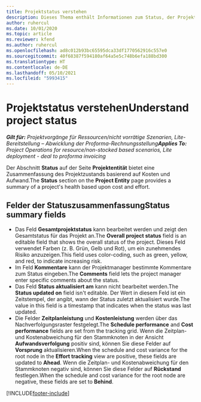 ```yaml
---
title: Projektstatus verstehen
description: Dieses Thema enthält Informationen zum Status, der Projekten in Dynamics 365 Project Operations zugewiesen wurde.
author: ruhercul
ms.date: 10/01/2020
ms.topic: article
ms.reviewer: kfend
ms.author: ruhercul
ms.openlocfilehash: ad8c012b93bc65595dca33df1770562916c557e0
ms.sourcegitcommit: 40f68387f594180af64a5e5c748b6efa188bd300
ms.translationtype: HT
ms.contentlocale: de-DE
ms.lasthandoff: 05/10/2021
ms.locfileid: "5993415"
---
```

# <a name="understand-project-status"></a><span data-ttu-id="d3ef7-103">Projektstatus verstehen</span><span class="sxs-lookup"><span data-stu-id="d3ef7-103">Understand project status</span></span>

<span data-ttu-id="d3ef7-104">_**Gilt für:** Projektvorgänge für Ressourcen/nicht vorrätige Szenarien, Lite-Bereitstellung – Abwicklung der Proforma-Rechnungsstellung_</span><span class="sxs-lookup"><span data-stu-id="d3ef7-104">_**Applies To:** Project Operations for resource/non-stocked based scenarios, Lite deployment - deal to proforma invoicing_</span></span>


<span data-ttu-id="d3ef7-105">Der Abschnitt **Status** auf der Seite **Projektentität** bietet eine Zusammenfassung des Projektzustands basierend auf Kosten und Aufwand.</span><span class="sxs-lookup"><span data-stu-id="d3ef7-105">The **Status** section on the **Project Entity** page provides a summary of a project's health based upon cost and effort.</span></span>


## <a name="status-summary-fields"></a><span data-ttu-id="d3ef7-106">Felder der Statuszusammenfassung</span><span class="sxs-lookup"><span data-stu-id="d3ef7-106">Status summary fields</span></span>

- <span data-ttu-id="d3ef7-107">Das Feld **Gesamtprojektstatus** kann bearbeitet werden und zeigt den Gesamtstatus für das Projekt an.</span><span class="sxs-lookup"><span data-stu-id="d3ef7-107">The **Overall project status** field is an editable field that shows the overall status of the project.</span></span> <span data-ttu-id="d3ef7-108">Dieses Feld verwendet Farben (z. B. Grün, Gelb und Rot), um ein zunehmendes Risiko anzuzeigen.</span><span class="sxs-lookup"><span data-stu-id="d3ef7-108">This field uses color-coding, such as green, yellow, and red, to indicate increasing risk.</span></span> 
- <span data-ttu-id="d3ef7-109">Im Feld **Kommentare** kann der Projektmanager bestimmte Kommentare zum Status eingeben.</span><span class="sxs-lookup"><span data-stu-id="d3ef7-109">The **Comments** field lets the project manager enter specific comments about the status.</span></span> 
- <span data-ttu-id="d3ef7-110">Das Feld **Status aktualisiert am** kann nicht bearbeitet werden.</span><span class="sxs-lookup"><span data-stu-id="d3ef7-110">The **Status updated on** field isn't editable.</span></span> <span data-ttu-id="d3ef7-111">Der Wert in diesem Feld ist ein Zeitstempel, der angibt, wann der Status zuletzt aktualisiert wurde.</span><span class="sxs-lookup"><span data-stu-id="d3ef7-111">The value in this field is a timestamp that indicates when the status was last updated.</span></span>
- <span data-ttu-id="d3ef7-112">Die Felder **Zeitplanleistung** und **Kostenleistung** werden über das Nachverfolgungsraster festgelegt.</span><span class="sxs-lookup"><span data-stu-id="d3ef7-112">The **Schedule performance** and **Cost performance** fields are set from the tracking grid.</span></span> <span data-ttu-id="d3ef7-113">Wenn die Zeitplan- und Kostenabweichung für den Stammknoten in der Ansicht **Aufwandsverfolgung** positiv sind, können Sie diese Felder auf **Vorsprung** aktualisieren.</span><span class="sxs-lookup"><span data-stu-id="d3ef7-113">When the schedule and cost variance for the root node in the **Effort tracking** view are positive, these fields are updated to **Ahead**.</span></span> <span data-ttu-id="d3ef7-114">Wenn die Zeitplan- und Kostenabweichung für den Stammknoten negativ sind, können Sie diese Felder auf **Rückstand** festlegen.</span><span class="sxs-lookup"><span data-stu-id="d3ef7-114">When the schedule and cost variance for the root node are negative, these fields are set to **Behind**.</span></span>


[!INCLUDE[footer-include](../includes/footer-banner.md)]